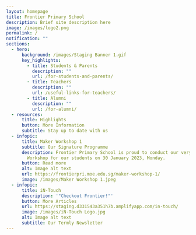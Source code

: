 ```yaml
---
layout: homepage
title: Frontier Primary School
description: Brief site description here
image: /images/logo2.png
permalink: /
notification: ""
sections:
  - hero:
      background: /images/Staging Banner 1.gif
      key_highlights:
        - title: Students & Parents
          description: ""
          url: /for-students-and-parents/
        - title: Teachers
          description: ""
          url: /useful-links-for-teachers/
        - title: Alumni
          description: ""
          url: /for-alumni/
  - resources:
      title: Highlights
      button: More Information
      subtitle: Stay up to date with us
  - infopic:
      title: Maker Workshop 1
      subtitle: Our Signature Programme
      description: Frontier Primary School is proud to conduct our very first Maker
        Workshop for our students on 30 January 2023, Monday.
      button: Read more
      alt: Image alt text
      url: https://frontierpri.moe.edu.sg/maker-workshop-1/
      image: /images/Maker Workshop 1.jpeg
  - infopic:
      title: iN-Touch
      description: '"Checkout Frontier!"'
      button: More Articles
      url: https://staging.d331543a351h7b.amplifyapp.com/in-touch/
      image: /images/iN-Touch Logo.jpg
      alt: Image alt text
      subtitle: Our Termly Newsletter
---
```

